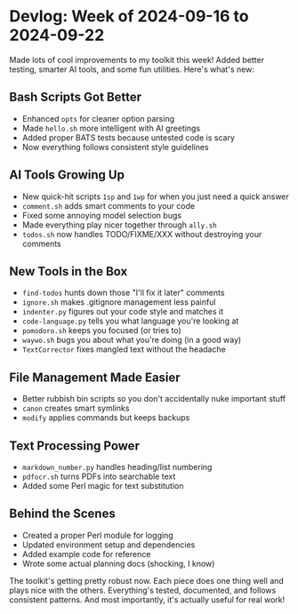 # Devlog: Week of 2024-09-16 to 2024-09-22

Made lots of cool improvements to my toolkit this week! Added better testing, smarter AI tools, and some fun utilities. Here's what's new:

## Bash Scripts Got Better
- Enhanced `opts` for cleaner option parsing
- Made `hello.sh` more intelligent with AI greetings
- Added proper BATS tests because untested code is scary
- Now everything follows consistent style guidelines

## AI Tools Growing Up
- New quick-hit scripts `1sp` and `1wp` for when you just need a quick answer
- `comment.sh` adds smart comments to your code
- Fixed some annoying model selection bugs
- Made everything play nicer together through `ally.sh`
- `todos.sh` now handles TODO/FIXME/XXX without destroying your comments

## New Tools in the Box
- `find-todos` hunts down those "I'll fix it later" comments
- `ignore.sh` makes .gitignore management less painful
- `indenter.py` figures out your code style and matches it
- `code-language.py` tells you what language you're looking at
- `pomodoro.sh` keeps you focused (or tries to)
- `waywo.sh` bugs you about what you're doing (in a good way)
- `TextCorrector` fixes mangled text without the headache

## File Management Made Easier
- Better rubbish bin scripts so you don't accidentally nuke important stuff
- `canon` creates smart symlinks
- `modify` applies commands but keeps backups

## Text Processing Power
- `markdown_number.py` handles heading/list numbering
- `pdfocr.sh` turns PDFs into searchable text
- Added some Perl magic for text substitution

## Behind the Scenes
- Created a proper Perl module for logging
- Updated environment setup and dependencies
- Added example code for reference
- Wrote some actual planning docs (shocking, I know)

The toolkit's getting pretty robust now. Each piece does one thing well and plays nice with the others. Everything's tested, documented, and follows consistent patterns. And most importantly, it's actually useful for real work!
